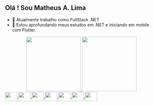 ## Olá ! Sou Matheus A. Lima

- 🔭 Atualmente trabalho como FullStack .NET
- 🌱 Estou aprofundando meus estudos em .NET e iniciando em mobile com Flutter.


<div align="center">
  <a href="https://github.com/Matheusal1998">
  <img height="180em" src="https://github-readme-stats.vercel.app/api?username=Matheusal1998&show_icons=true&theme=dark&include_all_commits=true&count_private=true"/>
  <img height="180em" src="https://github-readme-stats.vercel.app/api/top-langs/?username=Matheusal1998&layout=compact&langs_count=7&theme=dark"/>
</div>
  
<img align="center" height="30" width="40" src="https://cdn.jsdelivr.net/gh/devicons/devicon/icons/csharp/csharp-original.svg">
<img align="center" height="30" width="40" src="https://cdn.jsdelivr.net/gh/devicons/devicon/icons/html5/html5-original.svg">
 <img align="center" height="30" width="40" src="https://cdn.jsdelivr.net/gh/devicons/devicon/icons/css3/css3-original.svg"> 
 <img align="center" height="30" width="40" src="https://cdn.jsdelivr.net/gh/devicons/devicon/icons/javascript/javascript-original.svg"> 
 <img align="center" height="30" width="40" src="https://cdn.jsdelivr.net/gh/devicons/devicon/icons/dart/dart-original.svg"> 
 <img align="center" height="30" width="40" src="https://cdn.jsdelivr.net/gh/devicons/devicon/icons/flutter/flutter-original.svg"> 
   <img align="center" height="30" width="40" src="https://cdn.jsdelivr.net/gh/devicons/devicon/icons/bootstrap/bootstrap-original.svg"> 

  ##
